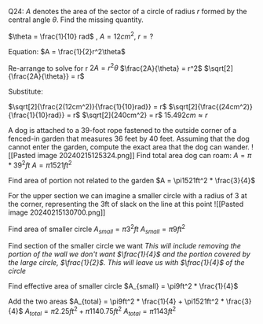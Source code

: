 


Q24: $A$ denotes the area of the sector of a circle of radius $r$ formed by the central angle $\theta$. Find the missing quantity.

$\theta = \frac{1}{10} rad$ , $A = 12 cm^2$, $r=?$

Equation:
$A = \frac{1}{2}r^2\theta$

Re-arrange to solve for r
$2A = r^2\theta$
$\frac{2A}{\theta} = r^2$
$\sqrt[2]{\frac{2A}{\theta}} = r$

Substitute:

$\sqrt[2]{\frac{2(12cm^2)}{\frac{1}{10}rad}} = r$
$\sqrt[2]{\frac{(24cm^2)}{\frac{1}{10}rad}} = r$
$\sqrt[2]{240cm^2} = r$
$15.492cm \approx r$


A dog is attached to a 39-foot rope fastened to the outside corner of a​ fenced-in garden that measures 36 feet by 40 feet. Assuming that the dog cannot enter the​ garden, compute the exact area that the dog can wander.
![[Pasted image 20240215125324.png]]
Find total area dog can roam:
$A = \pi*39^2ft$
$A = \pi1521ft^2$

Find area of portion not related to the garden
$A = \pi1521ft^2 * \frac{3}{4}$

For the upper section we can imagine a smaller circle with a radius of 3 at the corner, representing the 3ft of slack on the line at this point
![[Pasted image 20240215130700.png]]

Find area of smaller circle
$A_{small} = \pi3^2ft$
$A_{small} = \pi9ft^2$

Find section of the smaller circle we want
*This will include removing the portion of the wall we don't want $\frac{1}{4}$ and the portion covered by the large circle, $\frac{1}{2}$. This will leave us with $\frac{1}{4}$ of the circle*

Find effective area of smaller circle
$A_{small} = \pi9ft^2 * \frac{1}{4}$

Add the two areas
$A_{total} = \pi9ft^2 * \frac{1}{4} + \pi1521ft^2 * \frac{3}{4}$
$A_{total} = \pi2.25ft^2+\pi1140.75ft^2$
$A_{total} = \pi1143ft^2$
